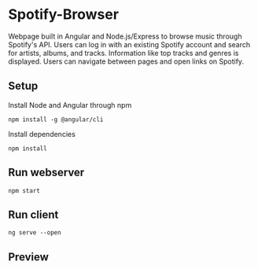 # Spotify-Browser
 
Webpage built in Angular and Node.js/Express to browse music through Spotify's API. Users can log in with an existing Spotify account and search for artists, albums, and tracks. Information like top tracks and genres is displayed. Users can navigate between pages and open links on Spotify.

## Setup

Install Node and Angular through npm

`npm install -g @angular/cli`

Install dependencies

`npm install`

## Run webserver

`npm start`

## Run client

`ng serve --open`

## Preview
